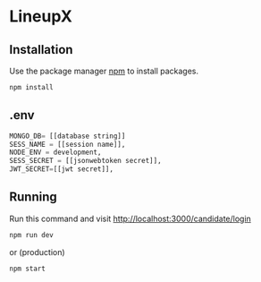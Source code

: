 # LineupX

## Installation

Use the package manager [npm]() to install packages.

```bash
npm install
```

## .env

```python
MONGO_DB= [[database string]]
SESS_NAME = [[session name]],
NODE_ENV = development,
SESS_SECRET = [[jsonwebtoken secret]],
JWT_SECRET=[[jwt secret]],
```

## Running

Run this command and visit [http://localhost:3000/candidate/login](http://localhost:3000/candidate/login)

```bash
npm run dev
```

or (production)
```bash
npm start
```

